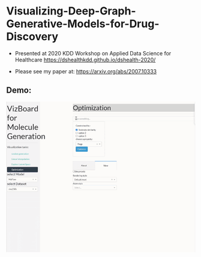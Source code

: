 # Visualizing-Deep-Graph-Generative-Models-for-Drug-Discovery

* Presented at 2020 KDD Workshop on Applied Data Science for Healthcare https://dshealthkdd.github.io/dshealth-2020/

* Please see my paper at: https://arxiv.org/abs/2007.10333
## Demo:

![](https://github.com/karanY2019/Visualizing-Deep-Graph-Generative-Models-for-Drug-Discovery/blob/main/demo%20(3).gif)



